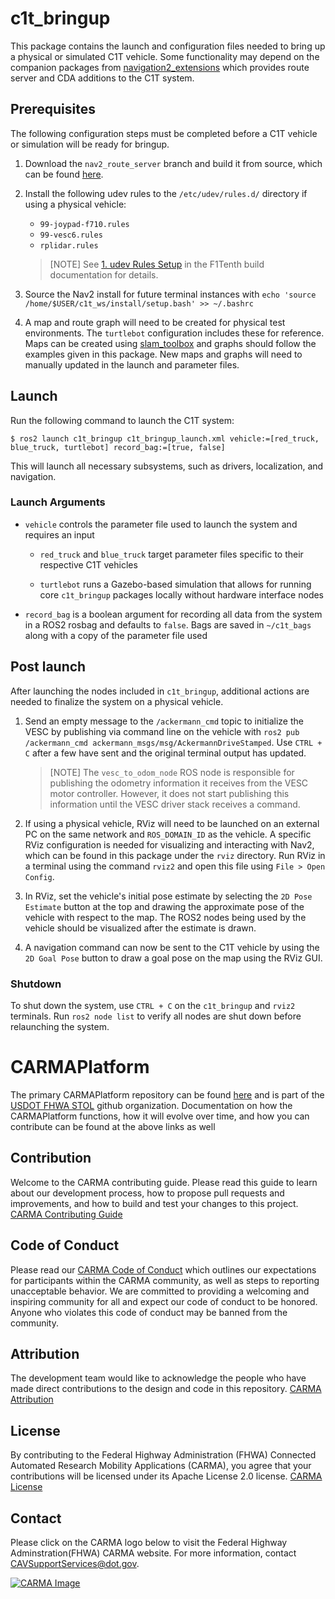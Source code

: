 # c1t_bringup

This package contains the launch and configuration files needed to bring up a physical or simulated C1T vehicle. Some functionality may depend on the companion packages from [navigation2_extensions](https://github.com/usdot-fhwa-stol/navigation2_extensions) which provides route server and CDA additions to the C1T system.

## Prerequisites

The following configuration steps must be completed before a C1T vehicle or simulation will be ready for bringup.

1. Download the `nav2_route_server` branch and build it from source, which can be found [here](https://github.com/usdot-fhwa-stol/navigation2/tree/nav2_route_server).

2. Install the following udev rules to the `/etc/udev/rules.d/` directory if using a physical vehicle:
    * `99-joypad-f710.rules`
    * `99-vesc6.rules`
    * `rplidar.rules`

    > [NOTE]
    > See [1. udev Rules Setup](https://f1tenth.readthedocs.io/en/foxy_test/getting_started/firmware/drive_workspace.html#udev-rules-setup) in the F1Tenth build documentation for details.

3. Source the Nav2 install for future terminal instances with `echo 'source /home/$USER/c1t_ws/install/setup.bash' >> ~/.bashrc`

4. A map and route graph will need to be created for physical test environments. The `turtlebot` configuration includes these for reference. Maps can be created using [slam_toolbox](https://github.com/SteveMacenski/slam_toolbox) and graphs should follow the examples given in this package. New maps and graphs will need to manually updated in the launch and parameter files.


## Launch

Run the following command to launch the C1T system:

```
$ ros2 launch c1t_bringup c1t_bringup_launch.xml vehicle:=[red_truck, blue_truck, turtlebot] record_bag:=[true, false]
```

This will launch all necessary subsystems, such as drivers, localization, and navigation.

### Launch Arguments
- `vehicle` controls the parameter file used to launch the system and requires an input

  - `red_truck` and `blue_truck` target parameter files specific to their respective C1T vehicles

  - `turtlebot` runs a Gazebo-based simulation that allows for running core `c1t_bringup` packages locally without hardware interface nodes

- `record_bag` is a boolean argument for recording all data from the system in a ROS2 rosbag and defaults to `false`. Bags are saved in `~/c1t_bags` along with a copy of the parameter file used


## Post launch

After launching the nodes included in `c1t_bringup`, additional actions are needed to finalize the system on a physical vehicle.

1. Send an empty message to the `/ackermann_cmd` topic to initialize the VESC by publishing via command line on the vehicle with `ros2 pub /ackermann_cmd ackermann_msgs/msg/AckermannDriveStamped`. Use `CTRL + C` after a few have sent and the original terminal output has updated.

   > [NOTE]
   > The `vesc_to_odom_node` ROS node is responsible for publishing the odometry information it receives from the VESC motor controller. However, it does not start publishing this information until the VESC driver stack receives a command.

2. If using a physical vehicle, RViz will need to be launched on an external PC on the same network and `ROS_DOMAIN_ID` as the vehicle. A specific RViz configuration is needed for visualizing and interacting with Nav2, which can be found in this package under the `rviz` directory. Run RViz in a terminal using the command `rviz2` and open this file using `File > Open Config`.

3. In RViz, set the vehicle's initial pose estimate by selecting the `2D Pose Estimate` button at the top and drawing the approximate pose of the vehicle with respect to the map. The ROS2 nodes being used by the vehicle should be visualized after the estimate is drawn.

4. A navigation command can now be sent to the C1T vehicle by using the `2D Goal Pose` button to draw a goal pose on the map using the RViz GUI.

### Shutdown 
To shut down the system, use `CTRL + C` on the `c1t_bringup` and `rviz2` terminals. Run `ros2 node list` to verify all nodes are shut down before relaunching the system.

# CARMAPlatform
The primary CARMAPlatform repository can be found [here](https://github.com/usdot-fhwa-stol/CARMAPlatform) and is part of the [USDOT FHWA STOL](https://github.com/usdot-fhwa-stol/)
github organization. Documentation on how the CARMAPlatform functions, how it will evolve over time, and how you can contribute can be found at the above links as well

## Contribution
Welcome to the CARMA contributing guide. Please read this guide to learn about our development process, how to propose pull requests and improvements, and how to build and test your changes to this project. [CARMA Contributing Guide](https://github.com/usdot-fhwa-stol/CARMAPlatform/blob/develop/Contributing.md) 

## Code of Conduct 
Please read our [CARMA Code of Conduct](https://github.com/usdot-fhwa-stol/CARMAPlatform/blob/develop/Code_of_Conduct.md) which outlines our expectations for participants within the CARMA community, as well as steps to reporting unacceptable behavior. We are committed to providing a welcoming and inspiring community for all and expect our code of conduct to be honored. Anyone who violates this code of conduct may be banned from the community.

## Attribution
The development team would like to acknowledge the people who have made direct contributions to the design and code in this repository. [CARMA Attribution](https://github.com/usdot-fhwa-stol/carma-platform/blob/develop/ATTRIBUTION.md) 

## License
By contributing to the Federal Highway Administration (FHWA) Connected Automated Research Mobility Applications (CARMA), you agree that your contributions will be licensed under its Apache License 2.0 license. [CARMA License](https://github.com/usdot-fhwa-stol/CARMAPlatform/blob/develop/docs/License.md) 

## Contact
Please click on the CARMA logo below to visit the Federal Highway Adminstration(FHWA) CARMA website. For more information, contact CAVSupportServices@dot.gov.

[![CARMA Image](https://raw.githubusercontent.com/usdot-fhwa-stol/CARMAPlatform/develop/docs/image/CARMA_icon.png)](https://highways.dot.gov/research/research-programs/operations/CARMA)